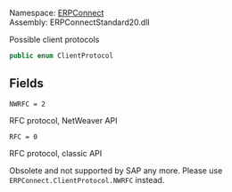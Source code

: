 
Namespace: [ERPConnect](index.md)  
Assembly: ERPConnectStandard20.dll  

Possible client protocols

```csharp
public enum ClientProtocol
```

## Fields

`NWRFC = 2` 

RFC protocol, NetWeaver API



`RFC = 0` 

RFC protocol, classic API

Obsolete and not supported by SAP any more. Please use `ERPConnect.ClientProtocol.NWRFC` instead.

